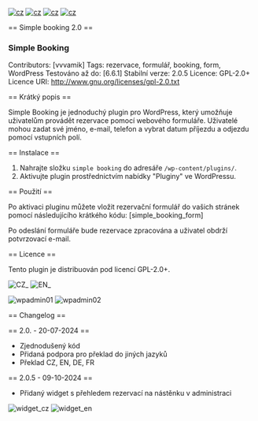 [![cz](https://img.shields.io/badge/lang-cz-white)](https://github.com/vvvamik/simple-booking-2/blob/main/README.md) [![cz](https://img.shields.io/badge/lang-en-red)](https://github.com/vvvamik/simple-booking-2/blob/main/readme.en) [![cz](https://img.shields.io/badge/lang-de-yellow)](https://github.com/vvvamik/simple-booking-2/blob/main/readme.de) [![cz](https://img.shields.io/badge/lang-fr-blue)](https://github.com/vvvamik/simple-booking-2/blob/main/readme.fr)


== Simple booking 2.0 ==
### Simple Booking

Contributors: [vvvamik]
Tags: rezervace, formulář, booking, form, WordPress
Testováno až do: [6.6.1]
Stabilní verze: 2.0.5
Licence: GPL-2.0+
Licence URI: http://www.gnu.org/licenses/gpl-2.0.txt

== Krátký popis ==

Simple Booking je jednoduchý plugin pro WordPress, který umožňuje uživatelům provádět rezervace pomocí webového formuláře. Uživatelé mohou zadat své jméno, e-mail, telefon a vybrat datum příjezdu a odjezdu pomocí vstupních polí.

== Instalace ==

1. Nahrajte složku `simple booking` do adresáře `/wp-content/plugins/`.
2. Aktivujte plugin prostřednictvím nabídky "Pluginy" ve WordPressu.

== Použití ==

Po aktivaci pluginu můžete vložit rezervační formulář do vašich stránek pomocí následujícího krátkého kódu:
[simple_booking_form]

Po odeslání formuláře bude rezervace zpracována a uživatel obdrží potvrzovací e-mail.

== Licence ==

Tento plugin je distribuován pod licencí GPL-2.0+.

![CZ_](https://github.com/user-attachments/assets/80c89afc-5818-415c-bf86-904a0de43797)
![EN_](https://github.com/user-attachments/assets/2025bf53-761e-4118-84da-4e1e74e80e2c)

![wpadmin01](https://github.com/user-attachments/assets/894184f3-5fe6-4098-991f-a3f5551c9bbc)
![wpadmin02](https://github.com/user-attachments/assets/96e7240f-8d78-4566-9834-7721a9898f86)


== Changelog ==

== 2.0. - 20-07-2024 ==
- Zjednodušený kód
- Přidaná podpora pro překlad do jiných jazyků
- Překlad CZ, EN, DE, FR

== 2.0.5 - 09-10-2024 ==
- Přidaný widget s přehledem rezervací na nástěnku v administraci

![widget_cz](https://github.com/user-attachments/assets/de7c4eb5-f2a2-4671-8443-bd868583f8ee)
![widget_en](https://github.com/user-attachments/assets/67d7b5ee-04a4-4c77-a9b6-3481dc2d0f00)

